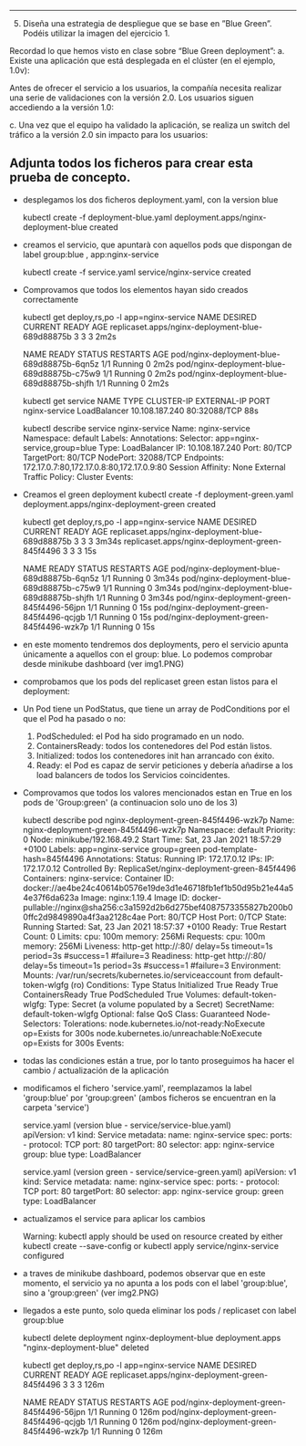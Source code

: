 -----------------------------------------------------------------------
5. Diseña una estrategia de despliegue que se base en ”Blue Green”. Podéis
utilizar la imagen del ejercicio 1.

Recordad lo que hemos visto en clase sobre “Blue Green deployment”:
a. Existe una aplicación que está desplegada en el clúster (en el ejemplo, 1.0v):

Antes de ofrecer el servicio a los usuarios, la compañía necesita realizar una serie
de validaciones con la versión 2.0. Los usuarios siguen accediendo a la versión
1.0:

c. Una vez que el equipo ha validado la aplicación, se realiza un switch del tráfico a
la versión 2.0 sin impacto para los usuarios:

Adjunta todos los ficheros para crear esta prueba de concepto.
-----------------------------------------------------------------------

* desplegamos los dos ficheros deployment.yaml, con la version blue

    kubectl create -f deployment-blue.yaml
    deployment.apps/nginx-deployment-blue created

* creamos el servicio, que apuntarà con aquellos pods que dispongan de label group:blue , app:nginx-service

    kubectl create -f service.yaml
    service/nginx-service created

* Comprovamos que todos los elementos hayan sido creados correctamente

    kubectl get deploy,rs,po -l app=nginx-service
    NAME                                               DESIRED   CURRENT   READY   AGE
    replicaset.apps/nginx-deployment-blue-689d88875b   3         3         3       2m2s

    NAME                                         READY   STATUS    RESTARTS   AGE
    pod/nginx-deployment-blue-689d88875b-6qn5z   1/1     Running   0          2m2s
    pod/nginx-deployment-blue-689d88875b-c75w9   1/1     Running   0          2m2s
    pod/nginx-deployment-blue-689d88875b-shjfh   1/1     Running   0          2m2s


    kubectl get service
    NAME            TYPE           CLUSTER-IP       EXTERNAL-IP   PORT
    nginx-service   LoadBalancer   10.108.187.240   <pending>     80:32088/TCP   88s

    kubectl describe service nginx-service
    Name:                     nginx-service
    Namespace:                default
    Labels:                   <none>
    Annotations:              <none>
    Selector:                 app=nginx-service,group=blue
    Type:                     LoadBalancer
    IP:                       10.108.187.240
    Port:                     <unset>  80/TCP
    TargetPort:               80/TCP
    NodePort:                 <unset>  32088/TCP
    Endpoints:                172.17.0.7:80,172.17.0.8:80,172.17.0.9:80
    Session Affinity:         None
    External Traffic Policy:  Cluster
    Events:                   <none>

* Creamos el green deployment
    kubectl create -f deployment-green.yaml
    deployment.apps/nginx-deployment-green created

    kubectl get deploy,rs,po -l app=nginx-service
    NAME                                               DESIRED   CURRENT   READY   AGE
    replicaset.apps/nginx-deployment-blue-689d88875b   3         3         3       3m34s
    replicaset.apps/nginx-deployment-green-845f4496    3         3         3       15s

    NAME                                         READY   STATUS    RESTARTS   AGE
    pod/nginx-deployment-blue-689d88875b-6qn5z   1/1     Running   0          3m34s
    pod/nginx-deployment-blue-689d88875b-c75w9   1/1     Running   0          3m34s
    pod/nginx-deployment-blue-689d88875b-shjfh   1/1     Running   0          3m34s
    pod/nginx-deployment-green-845f4496-56jpn    1/1     Running   0          15s
    pod/nginx-deployment-green-845f4496-qcjgb    1/1     Running   0          15s
    pod/nginx-deployment-green-845f4496-wzk7p    1/1     Running   0          15s

* en este momento tendremos dos deployments, pero el servicio apunta únicamente a aquellos con el group: blue. Lo podemos comprobar desde minikube dashboard (ver img1.PNG)

* comprobamos que los pods del replicaset green estan listos para el deployment:
* Un Pod tiene un PodStatus, que tiene un array de PodConditions por el que el Pod ha pasado o no:
  1. PodScheduled: el Pod ha sido programado en un nodo.
  2. ContainersReady: todos los contenedores del Pod están listos.
  3. Initialized: todos los contenedores init han arrancado con éxito.
  4. Ready: el Pod es capaz de servir peticiones y debería añadirse a los load balancers de todos los Servicios coincidentes.
* Comprovamos que todos los valores mencionados estan en True en los pods de 'Group:green' (a continuacion solo uno de los 3)

    kubectl describe pod nginx-deployment-green-845f4496-wzk7p
    Name:         nginx-deployment-green-845f4496-wzk7p
    Namespace:    default
    Priority:     0
    Node:         minikube/192.168.49.2
    Start Time:   Sat, 23 Jan 2021 18:57:29 +0100
    Labels:       app=nginx-service
                  group=green
                  pod-template-hash=845f4496
    Annotations:  <none>
    Status:       Running
    IP:           172.17.0.12
    IPs:
      IP:           172.17.0.12
    Controlled By:  ReplicaSet/nginx-deployment-green-845f4496
    Containers:
      nginx-service:
        Container ID:   docker://ae4be24c40614b0576e19de3d1e46718fb1ef1b50d95b21e44a54e37f6da623a
        Image:          nginx:1.19.4
        Image ID:       docker-pullable://nginx@sha256:c3a1592d2b6d275bef4087573355827b200b00ffc2d9849890a4f3aa2128c4ae
        Port:           80/TCP
        Host Port:      0/TCP
        State:          Running
          Started:      Sat, 23 Jan 2021 18:57:37 +0100
        Ready:          True
        Restart Count:  0
        Limits:
          cpu:     100m
          memory:  256Mi
        Requests:
          cpu:        100m
          memory:     256Mi
        Liveness:     http-get http://:80/ delay=5s timeout=1s period=3s #success=1 #failure=3
        Readiness:    http-get http://:80/ delay=5s timeout=1s period=3s #success=1 #failure=3
        Environment:  <none>
        Mounts:
          /var/run/secrets/kubernetes.io/serviceaccount from default-token-wlgfg (ro)
    Conditions:
      Type              Status
      Initialized       True
      Ready             True
      ContainersReady   True
      PodScheduled      True
    Volumes:
      default-token-wlgfg:
        Type:        Secret (a volume populated by a Secret)
        SecretName:  default-token-wlgfg
        Optional:    false
    QoS Class:       Guaranteed
    Node-Selectors:  <none>
    Tolerations:     node.kubernetes.io/not-ready:NoExecute op=Exists for 300s
                    node.kubernetes.io/unreachable:NoExecute op=Exists for 300s
    Events:          <none>

* todas las condiciones están a true, por lo tanto proseguimos ha hacer el cambio / actualización de la aplicación
* modificamos el fichero 'service.yaml', reemplazamos la label 'group:blue' por 'group:green' (ambos ficheros se encuentran en la carpeta 'service')

    service.yaml (version blue - service/service-blue.yaml)   
    apiVersion: v1
    kind: Service
    metadata:
      name: nginx-service
    spec:
      ports:
        - protocol: TCP
          port: 80
          targetPort: 80
      selector:
        app: nginx-service
        group: blue
      type: LoadBalancer

    service.yaml (version green - service/service-green.yaml)
    apiVersion: v1
    kind: Service
    metadata:
      name: nginx-service
    spec:
      ports:
        - protocol: TCP
          port: 80
          targetPort: 80
      selector:
        app: nginx-service
        group: green
      type: LoadBalancer

* actualizamos el service para aplicar los cambios

    Warning: kubectl apply should be used on resource created by either kubectl create --save-config or kubectl apply
    service/nginx-service configured

* a traves de minikube dashboard, podemos observar que en este momento, el servicio ya no apunta a los pods con el label 'group:blue', sino a 'group:green' (ver img2.PNG)

* llegados a este punto, solo queda eliminar los pods / replicaset con label group:blue

    kubectl delete deployment nginx-deployment-blue
    deployment.apps "nginx-deployment-blue" deleted

    kubectl get deploy,rs,po -l app=nginx-service
    NAME                                              DESIRED   CURRENT   READY   AGE
    replicaset.apps/nginx-deployment-green-845f4496   3         3         3       126m

    NAME                                        READY   STATUS    RESTARTS   AGE
    pod/nginx-deployment-green-845f4496-56jpn   1/1     Running   0          126m
    pod/nginx-deployment-green-845f4496-qcjgb   1/1     Running   0          126m
    pod/nginx-deployment-green-845f4496-wzk7p   1/1     Running   0          126m





